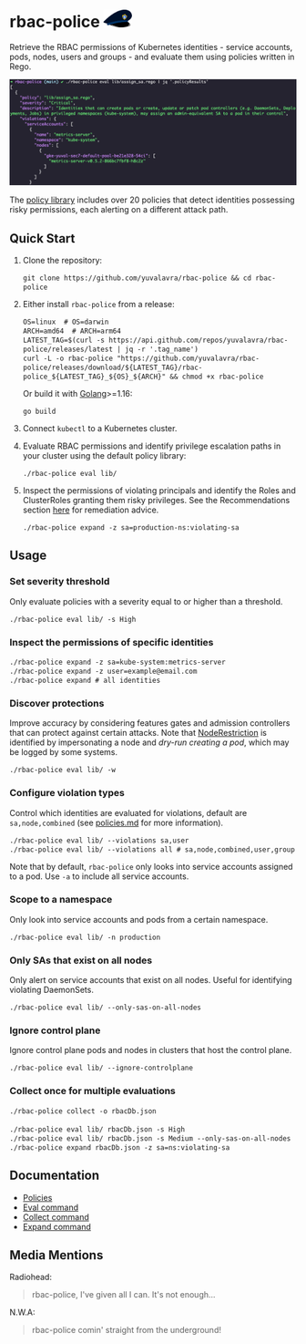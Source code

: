 # rbac-police <img src="./docs/logo.png" width="50">
Retrieve the RBAC permissions of Kubernetes identities - service accounts, pods, nodes, users and groups - and evaluate them using policies written in Rego.

![example](docs/example.png)

The [policy library](./lib) includes over 20 policies that detect identities possessing risky permissions, each alerting on a different attack path. 

## Quick Start

1. Clone the repository:

    ```shell
    git clone https://github.com/yuvalavra/rbac-police && cd rbac-police
    ```
2. Either install `rbac-police` from a release:

    ```shell
    OS=linux  # OS=darwin
    ARCH=amd64  # ARCH=arm64
    LATEST_TAG=$(curl -s https://api.github.com/repos/yuvalavra/rbac-police/releases/latest | jq -r '.tag_name')
    curl -L -o rbac-police "https://github.com/yuvalavra/rbac-police/releases/download/${LATEST_TAG}/rbac-police_${LATEST_TAG}_${OS}_${ARCH}" && chmod +x rbac-police
    ```
    Or build it with [Golang](https://go.dev/doc/install)>=1.16:
    
    ```shell
    go build
    ```
3. Connect `kubectl` to a Kubernetes cluster.
4. Evaluate RBAC permissions and identify privilege escalation paths in your cluster using the default policy library:

    ```
    ./rbac-police eval lib/
    ```
5. Inspect the permissions of violating principals and identify the Roles and ClusterRoles granting them risky privileges. See the Recommendations section [here](https://www.paloaltonetworks.com/resources/whitepapers/kubernetes-privilege-escalation-excessive-permissions-in-popular-platforms) for remediation advice. 
    ```
    ./rbac-police expand -z sa=production-ns:violating-sa
    ```

## Usage
### Set severity threshold
Only evaluate policies with a severity equal to or higher than a threshold.
```
./rbac-police eval lib/ -s High
```
### Inspect the permissions of specific identities
```
./rbac-police expand -z sa=kube-system:metrics-server
./rbac-police expand -z user=example@email.com
./rbac-police expand # all identities
```
### Discover protections
Improve accuracy by considering features gates and admission controllers that can protect against certain attacks. Note that [NodeRestriction](https://kubernetes.io/docs/reference/access-authn-authz/admission-controllers/#noderestriction) is identified by impersonating a node and *dry-run creating a pod*, which may be logged by some systems.
```
./rbac-police eval lib/ -w
```
### Configure violation types
Control which identities are evaluated for violations, default are `sa,node,combined` (see [policies.md](docs/policies.md) for more information).
```
./rbac-police eval lib/ --violations sa,user
./rbac-police eval lib/ --violations all # sa,node,combined,user,group
```
Note that by default, `rbac-police` only looks into service accounts assigned to a pod. Use `-a` to include all service accounts.
### Scope to a namespace
Only look into service accounts and pods from a certain namespace.
```
./rbac-police eval lib/ -n production
```
### Only SAs that exist on all nodes
Only alert on service accounts that exist on all nodes. Useful for identifying violating DaemonSets.
```
./rbac-police eval lib/ --only-sas-on-all-nodes
```
### Ignore control plane
Ignore control plane pods and nodes in clusters that host the control plane.
```
./rbac-police eval lib/ --ignore-controlplane
```
### Collect once for multiple evaluations
```
./rbac-police collect -o rbacDb.json

./rbac-police eval lib/ rbacDb.json -s High
./rbac-police eval lib/ rbacDb.json -s Medium --only-sas-on-all-nodes
./rbac-police expand rbacDb.json -z sa=ns:violating-sa
```

## Documentation
 - [Policies](docs/policies.md)
 - [Eval command](docs/eval.md)
 - [Collect command](docs/collect.md)
 - [Expand command](docs/expand.md)

## Media Mentions
Radiohead:
> rbac-police, I've given all I can. It's not enough...

N.W.A:
> rbac-police comin' straight from the underground!
